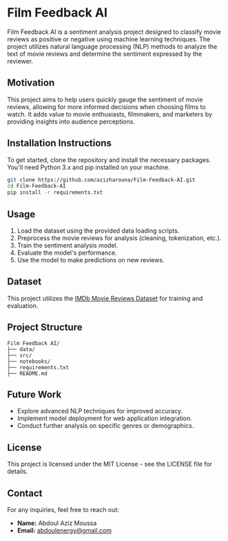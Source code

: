 # Film Feedback AI

Film Feedback AI is a sentiment analysis project designed to classify movie reviews as positive or negative using machine learning techniques. The project utilizes natural language processing (NLP) methods to analyze the text of movie reviews and determine the sentiment expressed by the reviewer.

## Motivation
This project aims to help users quickly gauge the sentiment of movie reviews, allowing for more informed decisions when choosing films to watch. It adds value to movie enthusiasts, filmmakers, and marketers by providing insights into audience perceptions.

## Installation Instructions
To get started, clone the repository and install the necessary packages. You'll need Python 3.x and pip installed on your machine.

```bash
git clone https://github.com/azizharouna/Film-Feedback-AI.git
cd Film-Feedback-AI
pip install -r requirements.txt
```

## Usage
1. Load the dataset using the provided data loading scripts.
2. Preprocess the movie reviews for analysis (cleaning, tokenization, etc.).
3. Train the sentiment analysis model.
4. Evaluate the model's performance.
5. Use the model to make predictions on new reviews.

## Dataset
This project utilizes the [IMDb Movie Reviews Dataset](https://ai.stanford.edu/~amaas/data/sentiment/) for training and evaluation.

## Project Structure
```
Film Feedback AI/
├── data/             
├── src/              
├── notebooks/        
├── requirements.txt  
├── README.md         
```

## Future Work
- Explore advanced NLP techniques for improved accuracy.
- Implement model deployment for web application integration.
- Conduct further analysis on specific genres or demographics.

## License
This project is licensed under the MIT License - see the LICENSE file for details.

## Contact
For any inquiries, feel free to reach out:
- **Name:** Abdoul Aziz Moussa
- **Email:** abdoulenergy@gmail.com
